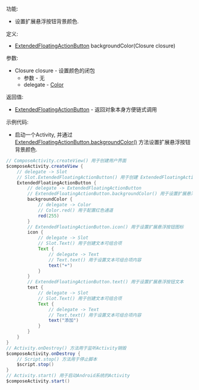 功能:

+ 设置扩展悬浮按钮背景颜色.

定义:

+ [ExtendedFloatingActionButton](/API/UI/Compose/Widget/ExtendedFloatingActionButton/README.md)
  backgroundColor(Closure closure)

参数:

+ Closure closure - 设置颜色的闭包
    + 参数 - 无
    + delegate - [Color](/API/UI/Compose/Theme/Color/Color/README.md)

返回值:

+ [ExtendedFloatingActionButton](/API/UI/Compose/Widget/ExtendedFloatingActionButton/README.md) -
  返回对象本身方便链式调用

示例代码:

+ 启动一个Activity,
  并通过 [ExtendedFloatingActionButton.backgroundColor()](/API/UI/Compose/Widget/ExtendedFloatingActionButton/README.md?id=backgroundColor)
  方法设置扩展悬浮按钮背景颜色.

```groovy
// ComposeActivity.createView() 用于创建用户界面
$composeActivity.createView {
    // delegate -> Slot
    // Slot.ExtendedFloatingActionButton() 用于创建 ExtendedFloatingActionButton 可组合项
    ExtendedFloatingActionButton {
        // delegate -> ExtendedFloatingActionButton
        // ExtendedFloatingActionButton.backgroundColor() 用于设置扩展悬浮按钮背景颜色
        backgroundColor {
            // delegate -> Color
            // Color.red() 用于配置红色通道
            red(255)
        }
        // ExtendedFloatingActionButton.icon() 用于设置扩展悬浮按钮图标
        icon {
            // delegate -> Slot
            // Slot.Text() 用于创建文本可组合项
            Text {
                // delegate -> Text
                // Text.text() 用于设置文本可组合项内容
                text("+")
            }
        }
        // ExtendedFloatingActionButton.text() 用于设置扩展悬浮按钮文本
        text {
            // delegate -> Slot
            // Slot.Text() 用于创建文本可组合项
            Text {
                // delegate -> Text
                // Text.text() 用于设置文本可组合项内容
                text("添加")
            }
        }
    }
}
// Activity.onDestroy() 方法用于监听Activity销毁
$composeActivity.onDestroy {
    // Script.stop() 方法用于停止脚本
    $script.stop()
}
// Activity.start() 用于启动Android系统的Activity
$composeActivity.start()
```